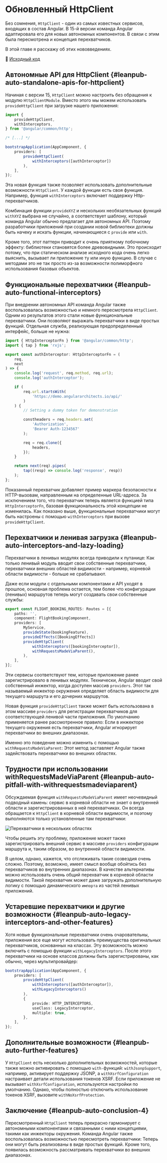 # Обновленный HttpClient

Без сомнения, `HttpClient` - один из самых известных сервисов, входящих в состав Angular. В 15-й версии команда Angular адаптировала его для новых автономных компонентов. В связи с этим была пересмотрена и концепция перехватчиков.

В этой главе я расскажу об этих нововведениях.

📂 [Исходный код](https://github.com/manfredsteyer/standalone-example-cli.git)

## Автономные API для HttpClient {#leanpub-auto-standalone-apis-for-httpclient}

Начиная с версии 15, `HttpClient` можно настроить без обращения к модулю `HttpClientModule`. Вместо этого мы можем использовать `provideHttpClient` при загрузке нашего приложения:

```ts
import {
    provideHttpClient,
    withInterceptors,
} from '@angular/common/http';

/* [...] */

bootstrapApplication(AppComponent, {
    providers: [
        provideHttpClient(
            withInterceptors([authInterceptor])
        ),
    ],
});
```

Эта новая функция также позволяет использовать дополнительные возможности `HttpClient`. У каждой функции есть своя функция. Например, функция `withInterceptors` включает поддержку Http-перехватчиков.

Комбинация функции `provideXYZ` и нескольких необязательных функций `withXYZ` выбрана не случайно, а соответствует шаблону, который команда Angular обычно предлагает для автономных API. Поэтому разработчики приложений при создании новой библиотеки должны быть начеку и искать функции, начинающиеся с `provide` или `with`.

Кроме того, этот паттерн приводит к очень приятному побочному эффекту: библиотеки становятся более древовидными. Это происходит потому, что при статическом анализе исходного кода очень легко выяснить, вызывает ли приложение ту или иную функцию. В случае с методами это не так просто из-за возможности полиморфного использования базовых объектов.

## Функциональные перехватчики {#leanpub-auto-functional-interceptors}

При внедрении автономных API команда Angular также воспользовалась возможностью и немного пересмотрела `HttpClient`. Одним из результатов этого стали новые функциональные перехватчики. Они позволяют выражать перехватчики в виде простых функций. Отдельная служба, реализующая предопределенный интерфейс, больше не нужна:

```ts
import { HttpInterceptorFn } from '@angular/common/http';
import { tap } from 'rxjs';

export const authInterceptor: HttpInterceptorFn = (
    req,
    next
) => {
    console.log('request', req.method, req.url);
    console.log('authInterceptor');

    if (
        req.url.startsWith(
            'https://demo.angulararchitects.io/api/'
        )
    ) {
        // Setting a dummy token for demonstration

        constheaders = req.headers.set(
            'Authorization',
            'Bearer Auth-1234567'
        );

        req = req.clone({
            headers,
        });
    }

    return next(req).pipes(
        tap((resp) => console.log('response', resp))
    );
};
```

Показанный перехватчик добавляет пример маркера безопасности к HTTP-вызовам, направленным на определенные URL-адреса. За исключением того, что перехватчик теперь является функцией типа `HttpInterceptorFn`, базовая функциональность этой концепции не изменилась. Как показано выше, функциональные перехватчики могут быть настроены с помощью `withInterceptors` при вызове `provideHttpClient`.

## Перехватчики и ленивая загрузка {#leanpub-auto-interceptors-and-lazy-loading}

Перехватчики в ленивых модулях всегда приводили к путанице: Как только ленивый модуль вводит свои собственные перехватчики, перехватчики внешних областей видимости - например, корневой области видимости - больше не срабатывают.

Даже если модули с отдельными компонентами и API уходят в прошлое, основная проблема остается, тем более что конфигурации (ленивых) маршрутов теперь могут создавать свои собственные службы:

```ts
export const FLIGHT_BOOKING_ROUTES: Routes = [{
  	paths: '',
  	component: FlightBookingComponent,
  	providers: [
  		MyService,
  		provideState(bookingFeature),
  		provideEffects([BookingEffects])
  		provideHttpClient(
  			withInterceptors([bookingInterceptor]),
			withRequestsMadeViaParent(),
 		),
 	],
}];
```

Эти сервисы соответствуют тем, которые приложение ранее зарегистрировало в ленивых модулях. Технически, Angular вводит свой собственный инжектор, когда доступен массив `providers`. Этот так называемый инжектор окружения определяет область видимости для текущего маршрута и его дочерних маршрутов.

Новая функция `provideHttpClient` также может быть использована в этом массиве `providers` для регистрации перехватчиков для соответствующей ленивой части приложения. По умолчанию применяется ранее рассмотренное правило: Если в инжекторе текущего окружения есть перехватчики, Angular игнорирует перехватчики во внешних диапазонах.

Именно это поведение можно изменить с помощью `withRequestsMadeViaParent`: Этот метод заставляет Angular также задействовать перехватчики во внешних областях.

## Трудности при использовании withRequestsMadeViaParent {#leanpub-auto-pitfall-with-withrequestsmadeviaparent}

Обсуждаемая функция `withRequestsMadeViaParent` имеет неочевидный подводный камень: сервис в корневой области не знает о внутренней области и зарегистрированных в ней перехватчиках. Он всегда обращается к `HttpClient` в корневой области видимости, и поэтому выполняются только установленные там перехватчики:

![Перехватчики в нескольких областях](scopes.png)

Чтобы решить эту проблему, приложение может также зарегистрировать внешний сервис в массиве `providers` конфигурации маршрута и, таким образом, во внутренней области видимости.

В целом, однако, кажется, что отслеживать такие созвездия очень сложно. Поэтому, возможно, имеет смысл вообще обойтись без перехватчиков во внутренних диапазонах. В качестве альтернативы можно использовать очень общий перехватчик в корневой области видимости. Такой перехватчик может даже загружать дополнительную логику с помощью динамического `импорта` из частей ленивых приложений.

## Устаревшие перехватчики и другие возможности {#leanpub-auto-legacy-interceptors-and-other-features}

Хотя новые функциональные перехватчики очень очаровательны, приложения все еще могут использовать преимущества оригинальных перехватчиков, основанных на классах. Эту возможность можно включить с помощью функции `withLegacyInterceptors`. После этого перехватчики на основе классов должны быть зарегистрированы, как обычно, через мультипровайдер:

```ts
bootstrapApplication(AppComponent, {
    providers: [
        provideHttpClient(
            withInterceptors([authInterceptor]),
            withLegacyInterceptors()
        ),
        {
            provide: HTTP_INTERCEPTORS,
            useClass: LegacyInterceptor,
            multiple: true,
        },
    ],
});
```

## Дополнительные возможности {#leanpub-auto-further-features}

У `HttpClient` есть несколько дополнительных возможностей, которые также можно активировать с помощью `with-`функций: `withJsonpSupport`, например, активирует поддержку JSONP, а `withXsrfConfiguration` настраивает детали использования токенов XSRF. Если приложение не вызывает `withXsrfConfiguration`, используются настройки по умолчанию. Однако, чтобы полностью отключить использование токенов XSRF, вызовите `withNoXsrfProtection`.

## Заключение {#leanpub-auto-conclusion-4}

Пересмотренный `HttpClient` теперь прекрасно гармонирует с автономными компонентами и связанными с ними концепциями, такими как инжекторы окружения. Команда Angular также воспользовалась возможностью пересмотреть перехватчики: Теперь они могут быть реализованы в виде простых функций. Кроме того, появилась возможность рассматривать перехватчики во внешних диапазонах.
